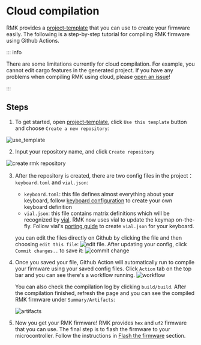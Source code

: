 # Cloud compilation

RMK provides a [project-template](https://github.com/HaoboGu/rmk-project-template) that you can use to create your firmware easily. The following is a step-by-step tutorial for compiling RMK firmware using Github Actions.

::: info

There are some limitations currently for cloud compilation. For example, you cannot edit cargo features in the generated project. If you have any problems when compiling RMK using cloud, please [open an issue](https://github.com/HaoboGu/rmk/issues/new)!

:::

## Steps

1. To get started, open [project-template](https://github.com/HaoboGu/rmk-project-template), click `Use this template` button and choose `Create a new repository`:

![use_template](/images/use_template.png)

2. Input your repository name, and click `Create repository`

![create rmk repository](/images/create_repository.png)

3. After the repository is created, there are two config files in the project：`keyboard.toml` and `vial.json`:

   - `keyboard.toml`: this file defines almost everything about your keyboard, follow [keyboard configuration](/docs/features/keyboard_configuration.md) to create your own keyboard definition
   - `vial.json`: this file contains matrix definitions which will be recognized by [vial](https://get.vial.today/). RMK now uses vial to update the keymap on-the-fly. Follow vial's [porting guide](https://get.vial.today/docs/porting-to-via.html) to create `vial.json` for your keyboard.

   you can edit the files directly on Github by clicking the file and then choosing `edit this file`: ![edit file](/images/edit_config_file.png). After updating your config, click `Commit changes..` to save it: ![commit change](/images/commit_changes.png)

4. Once you saved your file, Github Action will automatically run to compile your firmware using your saved config files. Click `Action` tab on the top bar and you can see there's a workflow running. ![workflow](/images/workflow.png)

   You can also check the compilation log by clicking `build/build`. After the compilation finished, refresh the page and you can see the compiled RMK firmware under `Summary/Artifacts`:

   ![artifacts](/images/artifacts.png)

5. Now you get your RMK firmware! RMK provides `hex` and `uf2` firmware that you can use. The final step is to flash the firmware to your microcontroller. Follow the instructions in [Flash the firmware](3_flash_firmware.md) section.
